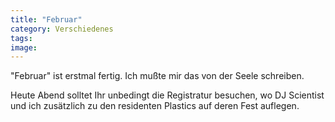 ```yaml
---
title: "Februar"
category: Verschiedenes
tags: 
image: 
---
```


"Februar" ist erstmal fertig. Ich mußte mir das von der Seele schreiben.  

Heute Abend solltet Ihr unbedingt die Registratur besuchen, wo DJ Scientist und ich zusätzlich zu den residenten Plastics auf deren Fest auflegen.

